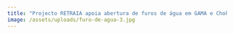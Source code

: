 ```yaml
---
title: "Projecto RETRAIA apoia abertura de furos de água em GAMA e Chokwe "
image: /assets/uploads/furo-de-agua-3.jpg
---
```

